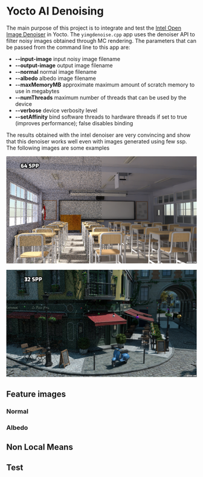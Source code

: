 # Yocto AI Denoising
The main purpose of this project is to integrate and test the [Intel Open Image Denoiser](https://openimagedenoise.github.io) in Yocto. The `yimgdenoise.cpp` app uses the denoiser API to filter noisy images obtained through MC rendering. The parameters that can be passed from the command line to this app are:

- **--input-image**   input noisy image filename
- **--output-image**  output image filename
- **--normal**  normal image filename
- **--albedo**  albedo image filename 
- **--maxMemoryMB** approximate maximum amount of scratch memory to use in megabytes
- **--numThreads** maximum number of threads that can be used by the device
- **--verbose** device verbosity level
- **--setAffinity** bind software threads to hardware threads if set to true (improves performance); false disables binding

The results obtained with the intel denoiser are very convincing and show that this denoiser works well even with images generated using few ssp. The following images are some examples

![image1](./images/classroom.png)

![image2](./images/bistroexterior.png)


## Feature images

### Normal
### Albedo


## Non Local Means


## Test






